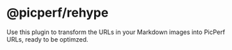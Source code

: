 # @picperf/rehype

Use this plugin to transform the URLs in your Markdown images into PicPerf URLs, ready to be optimzed.